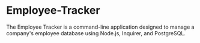 # Employee-Tracker
The Employee Tracker is a command-line application designed to manage a company's employee database using Node.js, Inquirer, and PostgreSQL. 
